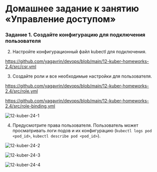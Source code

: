 # Домашнее задание к занятию «Управление доступом»

### Задание 1. Создайте конфигурацию для подключения пользователя

2. Настройте конфигурационный файл kubectl для подключения.

https://github.com/yagavrin/devops/blob/main/12-kuber-homeworks-2.4/src/csr.yml

3. Создайте роли и все необходимые настройки для пользователя.

https://github.com/yagavrin/devops/blob/main/12-kuber-homeworks-2.4/src/role.yml

https://github.com/yagavrin/devops/blob/main/12-kuber-homeworks-2.4/src/role-binding.yml

![12-kuber-24-1](https://github.com/user-attachments/assets/31901d8c-c220-4db9-b8a5-0b373ac7c4c0)

4. Предусмотрите права пользователя. Пользователь может просматривать логи подов и их конфигурацию (`kubectl logs pod <pod_id>`, `kubectl describe pod <pod_id>`).

![12-kuber-24-2](https://github.com/user-attachments/assets/08fc70c9-0c59-48cf-b7da-524712e00826)

![12-kuber-24-3](https://github.com/user-attachments/assets/5835aa2e-354f-49a7-a2c0-708f2e145271)

![12-kuber-24-4](https://github.com/user-attachments/assets/6a4b7b99-a44b-4817-b7bf-6dca49d69f91)
